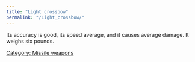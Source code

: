 ```yaml
---
title: "Light crossbow"
permalink: "/Light_crossbow/"
---
```


Its accuracy is good, its speed average, and it causes average damage.
It weighs six pounds.

[Category: Missile weapons](Category:_Missile_weapons "wikilink")